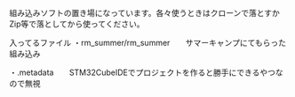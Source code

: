 組み込みソフトの置き場になっています。各々使うときはクローンで落とすかZip等で落としてから使ってください。

入ってるファイル
・rm_summer/rm_summer　　サマーキャンプにてもらった組み込み

・.metadata　　STM32CubeIDEでプロジェクトを作ると勝手にできるやつなので無視
